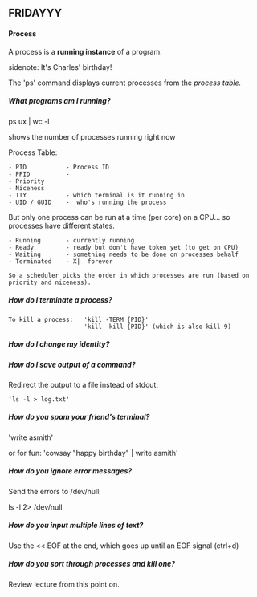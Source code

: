 FRIDAYYY
--------

#### Process

A process is a **running instance** of a program.

sidenote: It's Charles' birthday!

The 'ps' command displays current processes from the *process table.*

##### What programs am I running?

ps ux | wc -l

shows the number of processes running right now

Process Table:

    - PID           - Process ID
    - PPID          - 
    - Priority
    - Niceness
    - TTY           - which terminal is it running in
    - UID / GUID    -  who's running the process

But only one process can be run at a time (per core) on a CPU... so processes have different states.

    - Running       - currently running
    - Ready         - ready but don't have token yet (to get on CPU)
    - Waiting       - something needs to be done on processes behalf
    - Terminated    - X|  forever

    So a scheduler picks the order in which processes are run (based on priority and niceness).

##### How do I terminate a process?

    To kill a process:   'kill -TERM {PID}'
                         'kill -kill {PID}' (which is also kill 9)


##### How do I change my identity?
    



##### How do I save output of a command?

Redirect the output to a file instead of stdout:
        
    'ls -l > log.txt'

##### How do you spam your friend's terminal?

'write asmith'

or for fun: 'cowsay "happy birthday" | write asmith'


##### How do you ignore error messages?

Send the errors to /dev/null:

ls -l 2> /dev/null


##### How do you input multiple lines of text?

Use the << EOF at the end, which goes up until an EOF signal (ctrl+d)


##### How do you sort through processes and kill one?

Review lecture from this point on.












